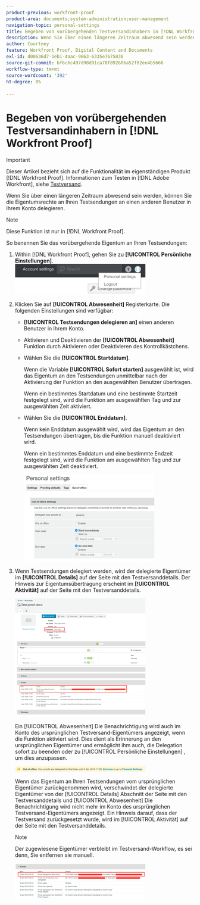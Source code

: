 ```yaml
---
product-previous: workfront-proof
product-area: documents;system-administration;user-management
navigation-topic: personal-settings
title: Begeben von vorübergehenden Testversandinhabern in [!DNL Workfront Proof]
description: Wenn Sie über einen längeren Zeitraum abwesend sein werden, können Sie die Eigentumsrechte an Ihren Testsendungen an einen anderen Benutzer in Ihrem Konto delegieren.
author: Courtney
feature: Workfront Proof, Digital Content and Documents
exl-id: d00636d7-1eb1-4aac-9663-6335e7675836
source-git-commit: bf6c6c497d98d91ca78f892606a52f82ee4b5666
workflow-type: tm+mt
source-wordcount: '392'
ht-degree: 0%

---
```


# Begeben von vorübergehenden Testversandinhabern in [!DNL Workfront Proof]

>[!IMPORTANT]
>
>Dieser Artikel bezieht sich auf die Funktionalität im eigenständigen Produkt [!DNL Workfront Proof]. Informationen zum Testen in [!DNL Adobe Workfront], siehe [Testversand](../../../review-and-approve-work/proofing/proofing.md).

Wenn Sie über einen längeren Zeitraum abwesend sein werden, können Sie die Eigentumsrechte an Ihren Testsendungen an einen anderen Benutzer in Ihrem Konto delegieren.

>[!NOTE]
>
>Diese Funktion ist nur in [!DNL Workfront Proof].

So benennen Sie das vorübergehende Eigentum an Ihren Testsendungen:

1. Within [!DNL Workfront Proof], gehen Sie zu **[!UICONTROL Persönliche Einstellungen]**.\
   ![personal-settings.png](assets/personal-settings-350x83.png)

1. Klicken Sie auf **[!UICONTROL Abwesenheit]** Registerkarte. Die folgenden Einstellungen sind verfügbar:

   * **[!UICONTROL Testsendungen delegieren an]** einen anderen Benutzer in Ihrem Konto.
   * Aktivieren und Deaktivieren der **[!UICONTROL Abwesenheit]** Funktion durch Aktivieren oder Deaktivieren des Kontrollkästchens.
   * Wählen Sie die **[!UICONTROL Startdatum]**.

      Wenn die Variable **[!UICONTROL Sofort starten]** ausgewählt ist, wird das Eigentum an den Testsendungen unmittelbar nach der Aktivierung der Funktion an den ausgewählten Benutzer übertragen.

      Wenn ein bestimmtes Startdatum und eine bestimmte Startzeit festgelegt sind, wird die Funktion am ausgewählten Tag und zur ausgewählten Zeit aktiviert.

   * Wählen Sie die **[!UICONTROL Enddatum]**.

      Wenn kein Enddatum ausgewählt wird, wird das Eigentum an den Testsendungen übertragen, bis die Funktion manuell deaktiviert wird.

      Wenn ein bestimmtes Enddatum und eine bestimmte Endzeit festgelegt sind, wird die Funktion am ausgewählten Tag und zur ausgewählten Zeit deaktiviert.

      ![out-of-office-options.png](assets/out-of-office-options-350x234.png)

1. Wenn Testsendungen delegiert werden, wird der delegierte Eigentümer im **[!UICONTROL Details]** auf der Seite mit den Testversanddetails. Der Hinweis zur Eigentumsübertragung erscheint im **[!UICONTROL Aktivität]** auf der Seite mit den Testversanddetails.

   ![activity-section-delegation.png](assets/activity-section-delegated-350x318.png)

   Ein [!UICONTROL Abwesenheit] Die Benachrichtigung wird auch im Konto des ursprünglichen Testversand-Eigentümers angezeigt, wenn die Funktion aktiviert wird. Dies dient als Erinnerung an den ursprünglichen Eigentümer und ermöglicht ihm auch, die Delegation sofort zu beenden oder zu [!UICONTROL Persönliche Einstellungen] , um dies anzupassen.

   ![notification-on-account.png](assets/notification-on-account-350x15.png)

   Wenn das Eigentum an Ihren Testsendungen vom ursprünglichen Eigentümer zurückgenommen wird, verschwindet der delegierte Eigentümer von der [!UICONTROL Details] Abschnitt der Seite mit den Testversanddetails und [!UICONTROL Abwesenheit] Die Benachrichtigung wird nicht mehr im Konto des ursprünglichen Testversand-Eigentümers angezeigt. Ein Hinweis darauf, dass der Testversand zurückgesetzt wurde, wird im [!UICONTROL Aktivität] auf der Seite mit den Testversanddetails.

   >[!NOTE]
   >
   >Der zugewiesene Eigentümer verbleibt im Testversand-Workflow, es sei denn, Sie entfernen sie manuell.

   ![[!UICONTROL activity-section-take-back].png](assets/activity-section-taken-back-350x99.png)
